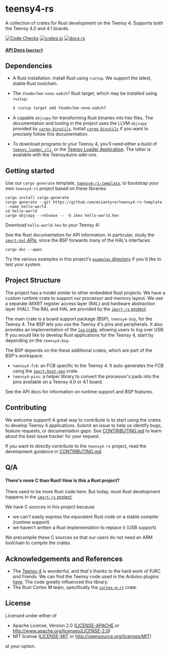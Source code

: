 # teensy4-rs

A collection of crates for Rust development on the Teensy 4. Supports both the Teensy 4.0 and 4.1 boards.

[![Code Checks](https://github.com/mciantyre/teensy4-rs/workflows/Code%20Checks/badge.svg)](https://github.com/mciantyre/teensy4-rs/actions?query=workflow%3A%22Code+Checks%22)
[![crates.io](https://img.shields.io/crates/v/teensy4-bsp)](https://crates.io/crates/teensy4-bsp)
[![docs.rs](https://docs.rs/teensy4-bsp/badge.svg)](https://docs.rs/teensy4-bsp/)

#### [API Docs (`master`)](https://mciantyre.github.io/teensy4-rs/)

## Dependencies

- A Rust installation. Install Rust using `rustup`. We support the latest, stable Rust toolchain.
- The `thumbv7em-none-eabihf` Rust target, which may be installed using `rustup`:

    ```bash
    $ rustup target add thumbv7em-none-eabihf
    ```

- A capable `objcopy` for transforming Rust binaries into hex files. The documentation and tooling in the project uses the LLVM `objcopy` provided by [`cargo binutils`]. Install [`cargo binutils`] if you want to precisely follow this documentation.

[`cargo binutils`]: https://github.com/rust-embedded/cargo-binutils

- To download programs to your Teensy 4, you'll need either a build of [`teensy_loader_cli`](https://github.com/PaulStoffregen/teensy_loader_cli), or the [Teensy Loader Application](https://www.pjrc.com/teensy/loader.html). The latter is available with the Teensyduino add-ons.

## Getting started

Use our `cargo generate` template, [`teensy4-rs-template`](https://github.com/mciantyre/teensy4-rs-template), to bootstrap your own `teensy4-rs` project based on these libraries:

```
cargo install cargo-generate
cargo generate --git https://github.com/mciantyre/teensy4-rs-template --name hello-world
cd hello-world
cargo objcopy --release -- -O ihex hello-world.hex
```

Download `hello-world.hex` to your Teensy 4!

See the Rust documentation for API information. In particular, study the [`imxrt-hal` APIs](https://docs.rs/imxrt-hal/0.3.0/imxrt_hal/), since the BSP forwards many of the HAL's interfaces:

```
cargo doc --open
```

Try the various examples in this project's [`examples` directory](examples/README.md) if you'd like to test your system.

## Project Structure

The project has a model similar to other embedded Rust projects. We have a custom runtime crate to support our processor and memory layout. We use a separate iMXRT register access layer (RAL) and hardware abstraction layer (HAL). The RAL and HAL are provided by the [`imxrt-rs` project](https://github.com/imxrt-rs/imxrt-rs).

The main crate is a board support package (BSP), `teensy4-bsp`, for the Teensy 4. The BSP lets you use the Teensy 4's pins and peripherals. It also provides an implementation of the [`log` crate](https://crates.io/crates/log), allowing users to log over USB. If you would like to develop Rust applications for the Teensy 4, start by depending on the `teensy4-bsp`.

The BSP depends on the these additional crates, which are part of the BSP's workspace:

- `teensy4-fcb`: an FCB specific to the Teensy 4. It auto-generates the FCB using the [`imxrt-boot-gen`](https://github.com/imxrt-rs/imxrt-boot-gen) crate.
- `teensy4-pins`: a helper library to convert the processor's pads into the pins available on a Teensy 4.0 or 4.1 board.

See the API docs for information on runtime support and BSP features.

## Contributing

We welcome support! A great way to contribute is to start using the crates to develop Teensy 4 applications. Submit an issue to help us identify bugs, feature requests, or documentation gaps. See [CONTRIBUTING.md](CONTRIBUTING.md) to learn about the best issue tracker for your request.

If you want to directly contribute to the `teensy4-rs` project, read the development guidance in [CONTRIBUTING.md](CONTRIBUTING.md).

## Q/A

#### There's more C than Rust! How is this a Rust project?

There used to be more Rust code here. But today, most Rust development happens in the [`imxrt-rs` project](https://github.com/imxrt-rs/imxrt-rs).

We have C sources in this project because

- we can't easily express the equivalent Rust code on a stable compiler (runtime support)
- we haven't written a Rust implementation to replace it (USB support)

We precompile these C sources so that our users do not need an ARM toolchain to compile the crates.

## Acknowledgements and References

- The [Teensy 4](https://www.pjrc.com/store/teensy40.html) is wonderful, and that's thanks to the hard work of PJRC and friends. We can find the Teensy code used in the Arduino plugins [here](https://github.com/PaulStoffregen/cores). The code greatly influenced this library.
- The Rust Cortex M team, specifically the [`cortex-m-rt`](https://github.com/rust-embedded/cortex-m-rt) crate.

## License

Licensed under either of

- Apache License, Version 2.0 ([LICENSE-APACHE](LICENSE-APACHE) or
  http://www.apache.org/licenses/LICENSE-2.0)
- MIT license ([LICENSE-MIT](LICENSE-MIT) or http://opensource.org/licenses/MIT)

at your option.
